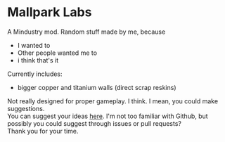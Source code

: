 # Mallpark Labs
A Mindustry mod. Random stuff made by me, because
- I wanted to
- Other people wanted me to
- i think that's it  

Currently includes:
- bigger copper and titanium walls (direct scrap reskins)

Not really designed for proper gameplay. I think. I mean, you could make suggestions.  
You can suggest your ideas [here](https://docs.google.com/document/d/1Bex6bGZH8Edi_bAxgYvtgrodqyh1-s17IsR06N01cDo/edit?usp=sharing). I'm not too familiar with Github, but possibly you could suggest through issues or pull requests?  
Thank you for your time.
